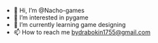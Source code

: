 - 👋 Hi, I’m @Nacho-games
- 👀 I’m interested in pygame
- 🌱 I’m currently learning game designing
- 📫 How to reach me bydrabokin1755@gmail.com

<!---
Nacho-games/Nacho-games is a ✨ special ✨ repository because its `README.md` (this file) appears on your GitHub profile.
You can click the Preview link to take a look at your changes.
--->
